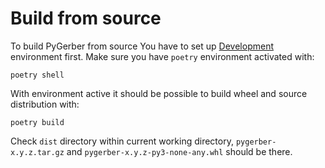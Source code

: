 # Build from source

To build PyGerber from source You have to set up [Development](#development) environment
first. Make sure you have `poetry` environment activated with:

```
poetry shell
```

With environment active it should be possible to build wheel and source distribution
with:

```
poetry build
```

Check `dist` directory within current working directory, `pygerber-x.y.z.tar.gz` and
`pygerber-x.y.z-py3-none-any.whl` should be there.
